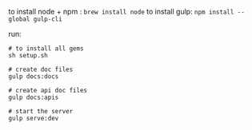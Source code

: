 to install node + npm : `brew install node`
to install gulp: `npm install --global gulp-cli`

run:
```
# to install all gems
sh setup.sh

# create doc files
gulp docs:docs 

# create api doc files
gulp docs:apis

# start the server
gulp serve:dev
```
